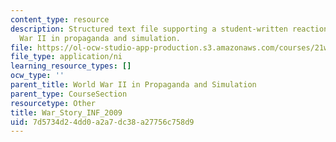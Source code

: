 ```yaml
---
content_type: resource
description: Structured text file supporting a student-written reaction paper on World
  War II in propaganda and simulation.
file: https://ol-ocw-studio-app-production.s3.amazonaws.com/courses/21w-784-becoming-digital-writing-about-media-change-fall-2009/7d5734d24dd0a2a7dc38a27756c758d9_War_Story_INF_2009.ni.ni
file_type: application/ni
learning_resource_types: []
ocw_type: ''
parent_title: World War II in Propaganda and Simulation
parent_type: CourseSection
resourcetype: Other
title: War_Story_INF_2009
uid: 7d5734d2-4dd0-a2a7-dc38-a27756c758d9
---
```

